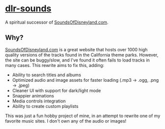 # [dlr-sounds](https://cabalex.github.io/dlr-sounds)
 A spiritual successor of [SoundsOfDisneyland.com](http://soundsofdisneyland.com).

## Why?
[SoundsOfDisneyland.com](http://soundsofdisneyland.com) is a great website that hosts over 1000 high quality versions of the tracks found in the California theme parks. However, the site can be buggy/slow, and I've found it often fails to load tracks in many cases. This rewrite aims to fix this, adding:
- Ability to search titles and albums
- Optimized audio and image assets for faster loading (.mp3 -> .ogg, .png -> .jpeg)
- Cleaner UI with support for dark/light mode
- Snappier animations
- Media controls integration
- Ability to create custom playlists

This was just a fun hobby project of mine, in an attempt to rewrite one of my favorite music sites. I don't own any of the audio or images!